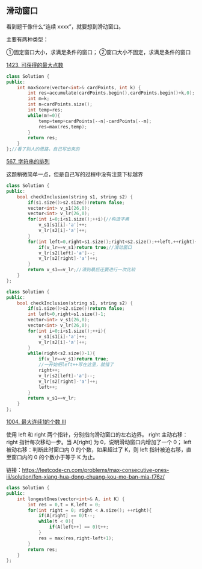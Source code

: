 ## 滑动窗口

看到题干像什么“连续 xxxx”，就要想到滑动窗⼝。

主要有两种类型：

①固定窗⼝大小，求满足条件的窗口；
②窗⼝大小不固定，求满⾜条件的窗⼝

[1423. 可获得的最大点数](https://leetcode-cn.com/problems/maximum-points-you-can-obtain-from-cards/)

```C++
class Solution {
public:
    int maxScore(vector<int>& cardPoints, int k) {
        int res=accumulate(cardPoints.begin(),cardPoints.begin()+k,0);
        int m=k;
        int n=cardPoints.size();
        int temp=res;
        while(m!=0){
            temp=temp+cardPoints[--n]-cardPoints[--m];
            res=max(res,temp);
        }
        return res;
    }
};//看了别人的思路，自己写出来的
```

[567. 字符串的排列](https://leetcode-cn.com/problems/permutation-in-string/)

这题稍微简单一点，但是自己写的过程中没有注意下标越界
```C++
class Solution {
public:
    bool checkInclusion(string s1, string s2) {
        if(s1.size()>s2.size())return false;
        vector<int> v_s1(26,0);
        vector<int> v_lr(26,0);
        for(int i=0;i<s1.size();++i){//构造字典
            v_s1[s1[i]-'a']++;
            v_lr[s2[i]-'a']++;
        }
        for(int left=0,right=s1.size();right<s2.size();++left,++right){
            if(v_lr==v_s1)return true;//滑动窗口
            v_lr[s2[left]-'a']--;
            v_lr[s2[right]-'a']++;
        }
        return v_s1==v_lr;//滑到最后还要进行一次比较
    }
};
```

```C++
class Solution {
public:
    bool checkInclusion(string s1, string s2) {
        if(s1.size()>s2.size())return false;
        int left=0,right=s1.size()-1;
        vector<int> v_s1(26,0);
        vector<int> v_lr(26,0);
        for(int i=0;i<s1.size();++i){
            v_s1[s1[i]-'a']++;
            v_lr[s2[i]-'a']++;
        }
        while(right<s2.size()-1){
            if(v_lr==v_s1)return true;
            //一开始把left++写在这里，就错了
            right++;
            v_lr[s2[left]-'a']--;
            v_lr[s2[right]-'a']++;
            left++;
        }
        return v_s1==v_lr;
    }
};
```


[1004. 最大连续1的个数 III](https://leetcode-cn.com/problems/max-consecutive-ones-iii/)

使用 left 和 right 两个指针，分别指向滑动窗口的左右边界。
right 主动右移：right 指针每次移动一步。当 A[right] 为 0，说明滑动窗口内增加了一个 0；
left 被动右移：判断此时窗口内 0 的个数，如果超过了 K，则 left 指针被迫右移，直至窗口内的 0 的个数小于等于 K 为止。

链接：https://leetcode-cn.com/problems/max-consecutive-ones-iii/solution/fen-xiang-hua-dong-chuang-kou-mo-ban-mia-f76z/
```C++
class Solution {
public:
    int longestOnes(vector<int>& A, int K) {
        int res = 0,t = K,left = 0;
        for(int right = 0; right < A.size(); ++right){
            if(A[right] == 0)t--;
            while(t < 0){
                if(A[left++] == 0)t++;
            }
            res = max(res,right-left+1);
        }
        return res;
    }
};
```
